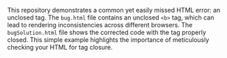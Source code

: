 This repository demonstrates a common yet easily missed HTML error: an unclosed tag.  The `bug.html` file contains an unclosed `<b>` tag, which can lead to rendering inconsistencies across different browsers. The `bugSolution.html` file shows the corrected code with the tag properly closed. This simple example highlights the importance of meticulously checking your HTML for tag closure.